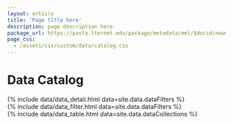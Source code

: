 ```yaml
---
layout: article
title: 'Page tltle here'
description: page description here.
package_url: https://pasta.lternet.edu/package/metadata/eml/$docid/newest
page_css:
  - /assets/css/custom/data/catalog.css
---
```


<h1>Data Catalog</h1>

<!--
plan:
intro page with browse, search forms
individidual dataset display pulls XML from pasta, uses local XSL to transform to XML.
probably most complex part of the website.
-->

<div id="detail-container">
	{% include data/data_detail.html data=site.data.dataFilters %}
</div>

<div id="filter-container">
	{% include data/data_filter.html data=site.data.dataFilters %}
</div>

<div id="display-container">
	{% include data/data_table.html data=site.data.dataCollections %}
</div>

<script src="/assets/js/ext/xml2json.js"></script>
<script src="/assets/js/catalog_detail.js"></script>
